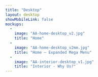 ```yaml
---
title: "Desktop"
layout: desktop
showMobileLink: false
mockups:
  -
    image: "AA-home-desktop_v2.jpg"
    title: "Home"
  -
    image: "AA-home-desktop_v2mm.jpg"
    title: "Home – Expanded Mega Menu"
  -
    image: "AA-interior-desktop_v1.jpg"
    title: "Interior - Why Us?"
---
```

